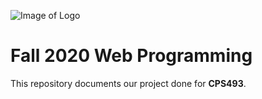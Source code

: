 ![Image of Logo](https://www.newpaltz.edu/media/identity/logos/newpaltzlogo.jpg)

# Fall 2020 Web Programming

This repository documents our project done for **CPS493**.